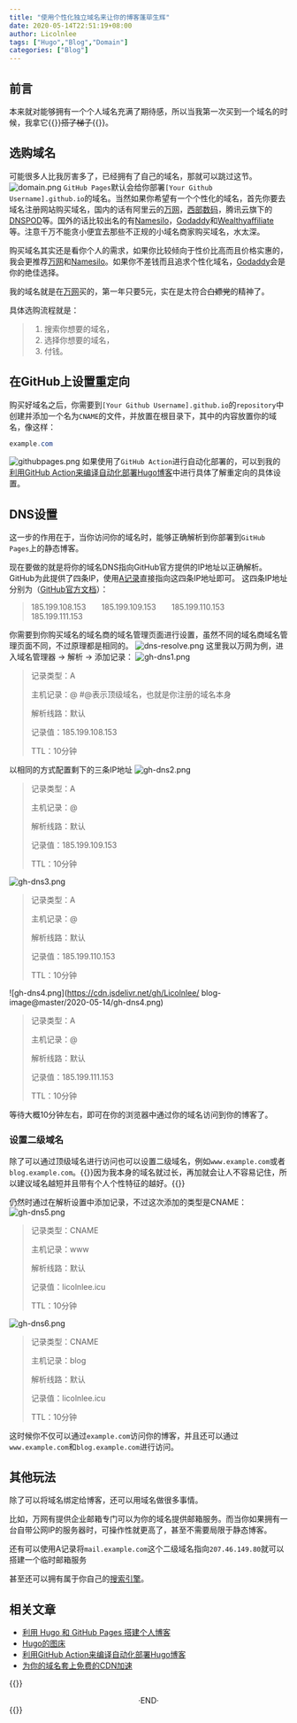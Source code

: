```yaml
---
title: "使用个性化独立域名来让你的博客蓬荜生辉"
date: 2020-05-14T22:51:19+08:00
author: Licolnlee
tags: ["Hugo","Blog","Domain"]
categories: ["Blog"]
---
```



## 前言
本来就对能够拥有一个个人域名充满了期待感，所以当我第一次买到一个域名的时候，我拿它{{<spoiler>}}<s>搭了梯子</s>{{</spoiler>}}。

## 选购域名
可能很多人比我厉害多了，已经拥有了自己的域名，那就可以跳过这节。
![domain.png](https://licolnlee.icu/blog-image/2020-05-14/domain.png)
`GitHub Pages`默认会给你部署`[Your Github Username].github.io`的域名。当然如果你希望有一个个性化的域名，首先你要去域名注册网站购买域名，国内的话有阿里云的[万网](https://wanwang.aliyun.com/)，[西部数码](http://m.west.cn/m/domain/)，腾讯云旗下的[DNSPOD](https://dnspod.cloud.tencent.com/)等。国外的话比较出名的有[Namesilo](https://www.namesilo.com/)，[Godaddy](https://www.godaddy.com/)和[Wealthyaffiliate](https://www.wealthyaffiliate.com/)等。注意千万不能贪小便宜去那些不正规的小域名商家购买域名，水太深。

购买域名其实还是看你个人的需求，如果你比较倾向于性价比高而且价格实惠的，我会更推荐[万网](https://wanwang.aliyun.com/)和[Namesilo](https://www.namesilo.com)。如果你不差钱而且追求个性化域名，[Godaddy](https://www.godaddy.com)会是你的绝佳选择。

我的域名就是在[万网](https://wanwang.aliyun.com)买的，第一年只要5元，实在是太符合~~白嫖党~~的精神了。

具体选购流程就是：
> 1. 搜索你想要的域名，
> 2. 选择你想要的域名，
> 3. 付钱。
## 在GitHub上设置重定向

购买好域名之后，你需要到`[Your Github Username].github.io`的`repository`中创建并添加一个名为`CNAME`的文件，并放置在根目录下，其中的内容放置你的域名，像这样：
```Powershell
example.com
```
![githubpages.png](https://licolnlee.icu/blog-image/2020-05-14/githubpages.png)
如果使用了`GitHub Action`进行自动化部署的，可以到我的[利用GitHub Action来编译自动化部署Hugo博客](https://licolnlee.icu/post/2020/0513/)中进行具体了解重定向的具体设置。

## DNS设置

这一步的作用在于，当你访问你的域名时，能够正确解析到你部署到`GitHub Pages`上的静态博客。

现在要做的就是将你的域名DNS指向GitHub官方提供的IP地址以正确解析。GitHub为此提供了四条IP，使用[A记录](https://zh.wikipedia.org/wiki/%E5%9F%9F%E5%90%8D%E7%B3%BB%E7%BB%9F#%E8%AE%B0%E5%BD%95%E7%B1%BB%E5%9E%8B)直接指向这四条IP地址即可。
这四条IP地址分别为（[GitHub官方文档](https://help.github.com/en/articles/setting-up-an-apex-domain)）：
> 185.199.108.153  185.199.109.153  185.199.110.153  185.199.111.153

你需要到你购买域名的域名商的域名管理页面进行设置，虽然不同的域名商域名管理页面不同，不过原理都是相同的。
![dns-resolve.png](https://licolnlee.icu/blog-image/2020-05-14/dns-resolve.png)
这里我以万网为例，进入域名管理器 -> 解析 -> 添加记录：
![gh-dns1.png](https://licolnlee.icu/blog-image/2020-05-14/gh-dns1.png)
> 记录类型：A
>
> 主机记录：@   #@表示顶级域名，也就是你注册的域名本身
>
> 解析线路：默认
>
> 记录值：185.199.108.153
>
> TTL：10分钟

以相同的方式配置剩下的三条IP地址
![gh-dns2.png](https://licolnlee.icu/blog-image/2020-05-14/gh-dns2.png)
> 记录类型：A
>
> 主机记录：@
>
> 解析线路：默认
>
> 记录值：185.199.109.153
>
> TTL：10分钟

![gh-dns3.png](https://licolnlee.icu/blog-image/2020-05-14/gh-dns3.png)

> 记录类型：A
>
> 主机记录：@
>
> 解析线路：默认
>
> 记录值：185.199.110.153
>
> TTL：10分钟

![gh-dns4.png](https://cdn.jsdelivr.net/gh/Licolnlee/
blog-image@master/2020-05-14/gh-dns4.png)

> 记录类型：A
>
> 主机记录：@
>
> 解析线路：默认
>
> 记录值：185.199.111.153
>
> TTL：10分钟

等待大概10分钟左右，即可在你的浏览器中通过你的域名访问到你的博客了。

### 设置二级域名

除了可以通过顶级域名进行访问也可以设置二级域名，例如`www.example.com`或者`blog.example.com`。{{<spoiler>}}因为我本身的域名就过长，再加就会让人不容易记住，所以建议域名越短并且带有个人个性特征的越好。{{</spoiler>}}

仍然时通过在解析设置中添加记录，不过这次添加的类型是CNAME：
![gh-dns5.png](https://licolnlee.icu/blog-image/2020-05-14/gh-dns5.png)
> 记录类型：CNAME
>
> 主机记录：www
>
> 解析线路：默认
>
> 记录值：licolnlee.icu
>
> TTL：10分钟

![gh-dns6.png](https://licolnlee.icu/blog-image/2020-05-14/gh-dns6.png)

> 记录类型：CNAME
>
> 主机记录：blog
>
> 解析线路：默认
>
> 记录值：licolnlee.icu
>
> TTL：10分钟

这时候你不仅可以通过`example.com`访问你的博客，并且还可以通过`www.example.com`和`blog.example.com`进行访问。

## 其他玩法

除了可以将域名绑定给博客，还可以用域名做很多事情。

比如，万网有提供企业邮箱专门可以为你的域名提供邮箱服务。而当你如果拥有一台自带公网IP的服务器时，可操作性就更高了，甚至不需要局限于静态博客。

还有可以使用A记录将`mail.example.com`这个二级域名指向`207.46.149.80`就可以搭建一个临时邮箱服务

甚至还可以拥有属于你自己的[搜索引擎](https://nutch.apache.org/)。


## 相关文章
* [利用 Hugo 和 GitHub Pages 搭建个人博客](https://licolnlee.icu/post/2020/0511/)
* [Hugo的图床](https://licolnlee.icu/post/2020/0512/)
* [利用GitHub Action来编译自动化部署Hugo博客](https://licolnlee.icu/post/2020/0513/)
* [为你的域名套上免费的CDN加速](https://licolnlee.icu/post/2020/0515/)



{{<spoiler>}}
<br>

<center>  ·END·  </center>
{{</spoiler>}}